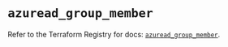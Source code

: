 # `azuread_group_member`

Refer to the Terraform Registry for docs: [`azuread_group_member`](https://registry.terraform.io/providers/hashicorp/azuread/3.1.0/docs/resources/group_member).
